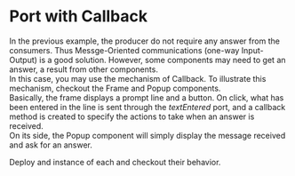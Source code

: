# Port with Callback

In the previous example, the producer do not require any answer from the consumers. Thus Messge-Oriented communications (one-way Input-Output) is a good solution. However, some components may need to get an answer, a result from other components.    
In this case, you may use the mechanism of Callback. To illustrate this mechanism, checkout the Frame and Popup components.    
Basically, the frame displays a prompt line and a button. On click, what has been entered in the line is sent through the *textEntered* port, and a callback method is created to specify the actions to take when an answer is received.   
On its side, the Popup component will simply display the message received and ask for an answer.    

Deploy and instance of each and checkout their behavior.
